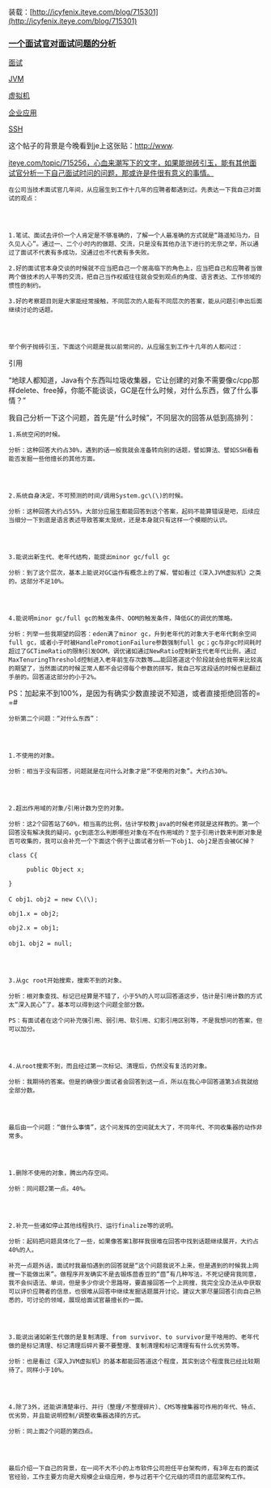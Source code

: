 装载：[http://icyfenix.iteye.com/blog/715301](http://icyfenix.iteye.com/blog/715301)

### [一个面试官对面试问题的分析](http://icyfenix.iteye.com/blog/715301)

[面试](http://www.iteye.com/blogs/tag/面试)

[JVM](http://www.iteye.com/blogs/tag/JVM)

[虚拟机](http://www.iteye.com/blogs/tag/虚拟机)

[企业应用](http://www.iteye.com/blogs/tag/企业应用)

[SSH](http://www.iteye.com/blogs/tag/SSH)

这个帖子的背景是今晚看到je上这张贴：[http://www](http://www).

[iteye.com/topic/715256，心血来潮写下的文字，如果能抛砖引玉，能有其他面试官分析一下自己面试时问的问题，那或许是件很有意义的事情。](http://iteye.com/topic/715256，心血来潮写下的文字，如果能抛砖引玉，能有其他面试官分析一下自己面试时问的问题，那或许是件很有意义的事情。)

```
在公司当技术面试官几年间，从应届生到工作十几年的应聘者都遇到过。先表达一下我自己对面试的观点： 




1.笔试、面试去评价一个人肯定是不够准确的，了解一个人最准确的方式就是“路遥知马力，日久见人心”。通过一、二个小时内的做题、交流，只是没有其他办法下进行的无奈之举，所以通过了面试不代表有多成功，没通过也不代表有多失败。 

2.好的面试官本身交谈的时候就不应当把自己一个居高临下的角色上，应当把自己和应聘者当做两个做技术的人平等的交流，把自己当作权威往往就会受到观点的角度、语言表达、工作领域的惯性的制约。 

3.好的考察题目则是大家能经常接触，不同层次的人能有不同层次的答案，能从问题引申出后面继续讨论的话题。 




举个例子抛砖引玉，下面这个问题是我以前常问的，从应届生到工作十几年的人都问过： 
```

引用

“地球人都知道，Java有个东西叫垃圾收集器，它让创建的对象不需要像c/cpp那样delete、free掉，你能不能谈谈，GC是在什么时候，对什么东西，做了什么事情？”

我自己分析一下这个问题，首先是“什么时候”，不同层次的回答从低到高排列：

```
1.系统空闲的时候。 

分析：这种回答大约占30%，遇到的话一般我就会准备转向别的话题，譬如算法、譬如SSH看看能否发掘一些他擅长的其他方面。 




2.系统自身决定，不可预测的时间/调用System.gc\(\)的时候。 

分析：这种回答大约占55%，大部分应届生都能回答到这个答案，起码不能算错误是吧，后续应当细分一下到底是语言表述导致答案太笼统，还是本身就只有这样一个模糊的认识。 




3.能说出新生代、老年代结构，能提出minor gc/full gc 

分析：到了这个层次，基本上能说对GC运作有概念上的了解，譬如看过《深入JVM虚拟机》之类的。这部分不足10%。 




4.能说明minor gc/full gc的触发条件、OOM的触发条件，降低GC的调优的策略。 

分析：列举一些我期望的回答：eden满了minor gc，升到老年代的对象大于老年代剩余空间full gc，或者小于时被HandlePromotionFailure参数强制full gc；gc与非gc时间耗时超过了GCTimeRatio的限制引发OOM，调优诸如通过NewRatio控制新生代老年代比例，通过MaxTenuringThreshold控制进入老年前生存次数等……能回答道这个阶段就会给我带来比较高的期望了，当然面试的时候正常人都不会记得每个参数的拼写，我自己写这段话的时候也是翻过手册的。回答道这部分的小于2%。 
```

PS：加起来不到100%，是因为有确实少数直接说不知道，或者直接拒绝回答的= =\#

```
分析第二个问题：“对什么东西”： 




1.不使用的对象。 

分析：相当于没有回答，问题就是在问什么对象才是“不使用的对象”。大约占30%。 




2.超出作用域的对象/引用计数为空的对象。 

分析：这2个回答站了60%，相当高的比例，估计学校教java的时候老师就是这样教的。第一个回答没有解决我的疑问，gc到底怎么判断哪些对象在不在作用域的？至于引用计数来判断对象是否可收集的，我可以会补充一个下面这个例子让面试者分析一下obj1、obj2是否会被GC掉？ 

class C{ 

     public Object x; 

} 

C obj1、obj2 = new C\(\); 

obj1.x = obj2; 

obj2.x = obj1; 

obj1、obj2 = null; 




3.从gc root开始搜索，搜索不到的对象。 

分析：根对象查找、标记已经算是不错了，小于5%的人可以回答道这步，估计是引用计数的方式太“深入民心”了。基本可以得到这个问题全部分数。 

PS：有面试者在这个问补充强引用、弱引用、软引用、幻影引用区别等，不是我想问的答案，但可以加分。 




4.从root搜索不到，而且经过第一次标记、清理后，仍然没有复活的对象。 

分析：我期待的答案。但是的确很少面试者会回答到这一点，所以在我心中回答道第3点我就给全部分数。 




最后由一个问题：“做什么事情”，这个问发挥的空间就太大了，不同年代、不同收集器的动作非常多。 




1.删除不使用的对象，腾出内存空间。 

分析：同问题2第一点。40%。 




2.补充一些诸如停止其他线程执行、运行finalize等的说明。 

分析：起码把问题具体化了一些，如果像答案1那样我很难在回答中找到话题继续展开，大约占40%的人。 

补充一点题外话，面试时我最怕遇到的回答就是“这个问题我说不上来，但是遇到的时候我上网搜一下能做出来”。做程序开发确实不是去锻炼茴香豆的“茴”有几种写法，不死记硬背我同意，我不会纠语法、单词，但是多少你说个思路呀，要直接回答一个上网搜，我完全没办法从中获取可以评价应聘者的信息，也很难从回答中继续发掘话题展开讨论。建议大家尽量回答引向自己熟悉的，可讨论的领域，展现给面试官最擅长的一面。 




3.能说出诸如新生代做的是复制清理、from survivor、to survivor是干啥用的、老年代做的是标记清理、标记清理后碎片要不要整理、复制清理和标记清理有有什么优劣势等。 

分析：也是看过《深入JVM虚拟机》的基本都能回答道这个程度，其实到这个程度我已经比较期待了。同样小于10%。 




4.除了3外，还能讲清楚串行、并行（整理/不整理碎片）、CMS等搜集器可作用的年代、特点、优劣势，并且能说明控制/调整收集器选择的方式。 

分析：同上面2个问题的第四点。 




最后介绍一下自己的背景，在一间不大不小的上市软件公司担任平台架构师，有3年左右的面试官经验，工作主要方向是大规模企业级应用，参与过若干个亿元级的项目的底层架构工作。
```



